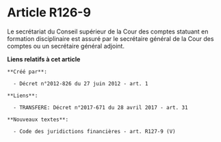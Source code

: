 # Article R126-9

Le secrétariat du Conseil supérieur de la Cour des comptes statuant en formation disciplinaire est assuré par le secrétaire
général de la Cour des comptes ou un secrétaire général adjoint.

**Liens relatifs à cet article**

	**Créé par**:

	  - Décret n°2012-826 du 27 juin 2012 - art. 1

	**Liens**:

	  - TRANSFERE: Décret n°2017-671 du 28 avril 2017 - art. 31

	**Nouveaux textes**:

	  - Code des juridictions financières - art. R127-9 (V)
